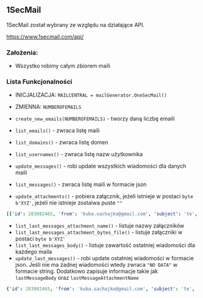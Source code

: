 ## 1SecMail
1SecMail został wybrany ze względu na działające API.

https://www.1secmail.com/api/

### Założenia:
- Wszystko robimy całym zbiorem maili

### Lista Funkcjonalności
- INICJALIZACJA: `MAILCENTRAL = mailGenerator.OneSecMail()`
- ZMIENNA: `NUMBEROFEMAILS`

- `create_new_emails(NUMBEROFEMAILS)` - tworzy daną liczbę emaili
- `list_emails()` - zwraca listę maili
- `list_domains()` - zwraca listę domen
- `list_usernames()` - zwraca listę nazw użytkownika
- `update_messages()` - robi update wszystkich wiadomości dla danych maili
- `list_messages()` - zwraca listę maili w formacie json
- `update_attachments()` - pobiera załącznik, jeżeli istnieje w postaci `byte b'XYZ'`, jeżeli nie istnieje zostaiwa puste `""` 
```yaml
[{'id': 283082465, 'from': 'kuba.sachajko@gmail.com', 'subject': 'te', 'date': '2023-07-31 01:40:04'}]
```
- `list_last_messages_attachment_name()` - listuje nazwy załączników
- `list_last_messages_attachment_bytes_file()` - listuje załączniki w postaci `byte b'XYZ'`
- `list_last_messages_body()` - listuje zawartość ostatniej wiadomości dla każdego maila
- `update_last_messages()` - robi update ostatniej wiadomości w formacie json. Jeśli nie ma żadnej wiadomości wtedy zwraca `"NO DATA"` w formacie string. Dodatkowo zapisuje informacje takie jak `lastMessageBody` oraz `lastMessageAttachmentName`
```yaml
{'id': 283082465, 'from': 'kuba.sachajko@gmail.com', 'subject': 'te', 'date': '2023-07-31 01:40:04', 'attachments': [], 'body': '<div dir="ltr">adsasdasd</div>\n', 'textBody': 'adsasdasd\n', 'htmlBody': '<div dir="ltr">adsasdasd</div>\n'}
```

